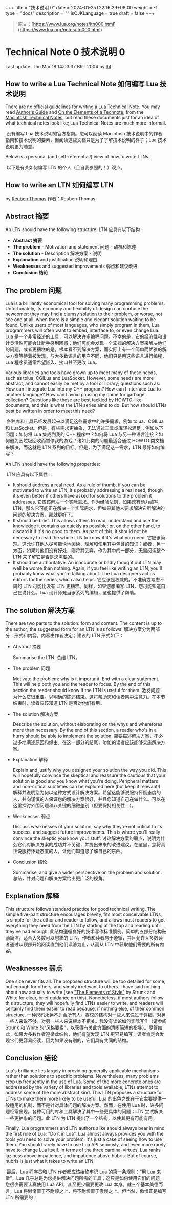 +++
title = "技术说明 0"
date = 2024-01-25T22:16:29+08:00
weight = -1
type = "docs"
description = ""
isCJKLanguage = true
draft = false
+++

> 原文：[https://www.lua.org/notes/ltn000.html](https://www.lua.org/notes/ltn000.html)

# Technical Note 0 技术说明 0

Last update: Thu Mar 18 14:03:37 BRT 2004 by [lhf](http://www.tecgraf.puc-rio.br/~lhf/).

## How to write a Lua Technical Note 如何编写 Lua 技术说明

There are no official guidelines for writing a Lua Technical Note. You may read [Author's Guide](http://developer.apple.com/technotes/tn/tn_ag.html) and [On the Elements of a Technote](http://developer.apple.com/technotes/tn/tn1007.html), from the [Macintosh Technical Notes](http://developer.apple.com/technotes/), but read these documents just for an idea of what technical notes look like; Lua Technical Notes are much more informal.

​	没有编写 Lua 技术说明的官方指南。您可以阅读 Macintosh 技术说明中的作者指南和技术说明的要素，但阅读这些文档只是为了了解技术说明的样子；Lua 技术说明更为随意。

Below is a personal (and self-referential!) view of how to write LTNs.

​	以下是有关如何编写 LTN 的个人（且自我参照的！）观点。

## How to write an LTN 如何编写 LTN

by [Reuben Thomas](http://rrt.sc3d.org/)
作者：Reuben Thomas

## Abstract 摘要

An LTN should have the following structure:
LTN 应具有以下结构：

- **Abstract 摘要**
- **The problem** - Motivation and statement
  问题 - 动机和陈述
- **The solution** - Description
  解决方案 - 说明
- **Explanation** and justification
  说明和理由
- **Weaknesses** and suggested improvements
  弱点和建议改进
- **Conclusion 结论**

## The problem 问题

Lua is a brilliantly economical tool for solving many programming problems. Unfortunately, its economy and flexibility of design can confuse the newcomer: they may find a clumsy solution to their problem, or worse, not see one at all, when there is a simple and elegant solution waiting to be found. Unlike users of most languages, who simply program in them, Lua programmers will often want to embed, interface to, or even change Lua.
Lua 是一个非常经济的工具，可以解决许多编程问题。不幸的是，它的经济性和设计灵活性可能会让新手感到困惑：他们可能会发现一个笨拙的解决方案来解决他们的问题，或者更糟糕的是，根本看不到解决方案，而实际上有一个简单而优雅的解决方案等待着被发现。与大多数语言的用户不同，他们只是用这些语言进行编程，Lua 程序员通常希望嵌入、接口甚至更改 Lua。

Various libraries and tools have grown up to meet many of these needs, such as tolua, CGILua and LuaSocket. However, some needs are more abstract, and cannot easily be met by a tool or library; questions such as: How can I integrate Lua into my C++ program? How can I interface Lua to another language? How can I avoid pausing my game for garbage collection? Questions like these are best tackled by HOWTO-like documents, and this is what the LTN series aims to do. But how should LTNs best be written in order to meet this need?

​	各种库和工具已经发展起来以满足这些需求中的许多需求，例如 tolua、CGILua 和 LuaSocket。但是，有些需求更抽象，无法通过工具或库轻松满足；例如以下问题：如何将 Lua 集成到我的 C++ 程序中？如何将 Lua 与另一种语言连接？如何避免因垃圾回收而暂停我的游戏？诸如此类的问题最适合通过 HOWTO 类文档来解决，而这就是 LTN 系列的目标。但是，为了满足这一需求，LTN 最好如何编写？

An LTN should have the following properties:

​	LTN 应具有以下属性：

- It should address a real need. As a rule of thumb, if you can be motivated to write an LTN, it's probably addressing a real need, though it's even better if others have asked for solutions to the problem it addresses.
  它应该解决一个实际需求。作为经验法则，如果您有动力编写 LTN，那么它可能正在解决一个实际需求，但如果其他人要求解决它所解决的问题的解决方案，那就更好了。
- It should be brief. This allows others to read, understand and use the knowledge it contains as quickly as possible; or, on the other hand, to discard it if it's no good to them. As part of this, it should not be necessary to read the whole LTN to know if it's what you need.
  它应该简短。这允许其他人尽可能快地阅读、理解和使用其中包含的知识；或者，另一方面，如果对他们没有好处，则将其丢弃。作为其中的一部分，无需阅读整个 LTN 来了解它是否是您需要的。
- It should be authoritative. An inaccurate or badly thought out LTN may well be worse than nothing. Again, if you feel like writing an LTN, you'll probably know what you're talking about. The Lua designers act as editors for the series, which also helps.
  它应该是权威的。不准确或考虑不周的 LTN 可能比没有 LTN 更糟糕。同样，如果您想编写 LTN，您可能知道自己在说什么。Lua 设计师充当该系列的编辑，这也提供了帮助。

## The solution 解决方案

There are two parts to the solution: form and content. The content is up to the author; the suggested form for an LTN is as follows:
解决方案分为两部分：形式和内容。内容由作者决定；建议的 LTN 形式如下：



- Abstract 摘要

  Summarise the LTN. 总结 LTN。

- The problem 问题

  Motivate the problem: why is it important. End with a clear statement. This will help both you and the reader to focus. By the end of this section the reader should know if the LTN is useful for them. 激发问题：为什么它很重要。以明确的陈述结束。这将帮助您和读者集中注意力。在本节结束时，读者应该知道 LTN 是否对他们有用。

- The solution 解决方案

  Describe the solution, without elaborating on the whys and wherefores more than necessary. By the end of this section, a reader who's in a hurry should be able to implement the solution. 简要描述解决方案，不必过多地阐述原因和缘由。在这一部分的结尾，匆忙的读者应该能够实施解决方案。

- Explanation 解释

  Explain and justify why you designed your solution the way you did. This will hopefully convince the skeptical and reassure the cautious that your solution is good and you know what you're doing. Peripheral matters and non-critical subtleties can be explored here (but keep it relevant!). 解释并说明您为何以这种方式设计解决方案。希望这能够说服持怀疑态度的人，并向谨慎的人保证您的解决方案很好，并且您知道自己在做什么。可以在这里探讨外围问题和非关键的细微差别（但要保持相关性！）。

- Weaknesses 弱点

  Discuss weaknesses of your solution, say why they're not critical to its success, and suggest future improvements. This is where you'll really convince the skeptic you know your stuff. 讨论解决方案的弱点，说明为什么它们对解决方案的成功并不关键，并提出未来的改进建议。在这里，您将真正说服持怀疑态度的人，让他们知道您了解自己的东西。

- Conclusion 结论

  Summarise, and give a wider perspective on the problem and solution. 总结，并对问题和解决方案给出更广泛的视角。

## Explanation 解释

This structure follows standard practice for good technical writing. The simple five-part structure encourages brevity, fits most conceivable LTNs, is simple for the author and reader to follow, and allows most readers to get everything they need from the LTN by starting at the top and reading until they've had enough.
此结构遵循良好的技术写作标准惯例。简单的五部分结构鼓励简洁，适合大多数可以想象的 LTN，作者和读者易于遵循，并且允许大多数读者通过从顶部开始阅读直到他们读够为止，从而从 LTN 中获取他们需要的所有内容。



## Weaknesses 弱点

One size never fits all. The proposed structure will be too detailed for some, not enough for others, and simply irrelevant to others. I have said nothing about how actually to write (see ["The Elements of Style"](http://www.bartleby.com/141/) by Strunk and White for clear, brief guidance on this). Nonetheless, if most authors follow this structure, they will hopefully find LTNs easier to write, and readers will certainly find them easier to read because, if nothing else, of their common structure.
一种尺码永远不适合所有人。提议的结构对一些人来说过于详细，对另一些人来说不够，对另一些人来说根本不相关。我没有谈论如何实际写作（请参阅 Strunk 和 White 的“风格要素”，以获得有关此方面的清晰简短的指导）。尽管如此，如果大多数作者遵循此结构，他们有望发现 LTN 更容易编写，读者肯定会发现它们更容易阅读，因为如果没有别的，它们具有共同的结构。



## Conclusion 结论

Lua's brilliance lies largely in providing generally applicable mechanisms rather than solutions to specific problems. Nevertheless, many problems crop up frequently in the use of Lua. Some of the more concrete ones are addressed by the variety of libraries and tools available; LTNs attempt to address some of the more abstract kind. This LTN proposes a structure for LTNs to make them more likely to be useful.
Lua 的出色之处在于它主要提供一般适用的机制，而不是针对具体问题的解决方案。然而，在使用 Lua 时，许多问题经常出现。各种可用的库和工具解决了其中一些更具体的问题；LTN 尝试解决一些更抽象的问题。此 LTN 为 LTN 提出了一个结构，以使其更有可能有用。

Finally, Lua programmers and LTN authors alike should always bear in mind the first rule of Lua: "Do it in Lua". Lua almost always provides you with the tools you need to solve your problem; it's just a case of seeing how to use them. You should rarely have to use Lua API seriously, and even more rarely have to change Lua itself. In terms of the three cardinal virtues, Lua ranks laziness above impatience, and impatience above hubris. But of course, hubris is just what it takes to write an LTN!

​	最后，Lua 程序员和 LTN 作者都应该始终牢记 Lua 的第一条规则：“用 Lua 来做”。Lua 几乎总是为您提供解决问题所需的工具；这只是如何使用它们的问题。您很少需要认真使用 Lua API，甚至更少需要更改 Lua 本身。就三个基本美德而言，Lua 将懒惰置于不耐烦之上，将不耐烦置于傲慢之上。但当然，傲慢正是编写 LTN 所需要的！